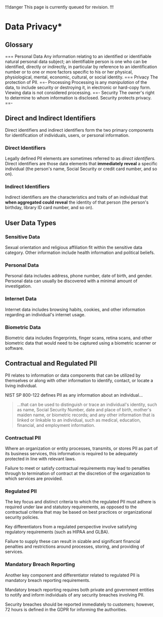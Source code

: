 !!!danger
This page is currently queued for revision.
!!!

# Data Privacy*

## Glossary

=== Personal Data
Any information relating to an identified or identifiable natural personal data subject; an identifiable person is one who can be identified, directly or indirectly, in particular by reference to an identification number or to one or more factors specific to his or her physical, physiological, mental, economic, cultural, or social identity.
=== Privacy
The protection of PII.
==- Processing
Processing is any *manipulation* of the data, to include security or destroying it, in electronic or hard-copy form. Viewing data is not considered processing.
==- Security
The owner's right to determine to whom information is disclosed. Security protects privacy.
==-

## Direct and Indirect Identifiers

Direct identifiers and indirect identifiers form the two primary components for identification of individuals, users, or personal information.

### Direct Identifiers

Legally defined PII elements are sometimes referred to as *direct identifiers.* Direct identifiers are those data elements that **immediately reveal** a specific individual \(the person's name, Social Security or credit card number, and so on\).

### Indirect Identifiers

Indirect identifiers are the characteristics and traits of an individual that **when aggregated could reveal** the identity of that person \(the person's birthday, library ID card number, and so on\).

## User Data Types

### Sensitive Data

Sexual orientation and religious affiliation fit within the sensitive data category. Other information include health information and political beliefs.

### Personal Data

Personal data includes address, phone number, date of birth, and gender. Personal data can usually be discovered with a minimal amount of investigation.

### Internet Data

Internet data includes browsing habits, cookies, and other information regarding an individual's internet usage.

### Biometric Data

Biometric data includes fingerprints, finger scans, retina scans, and other biometric data that would need to be captured using a biometric scanner or software.

## Contractual and Regulated PII

PII relates to information or data components that can be utilized by themselves or along with other information to identify, contact, or locate a living individual.

NIST SP 800-122 defines PII as any information about an individual...

> ...that can be used to distinguish or trace an individual's identity, such as name, Social Security Number, date and place of birth, mother's maiden name, or biometric records; and any other information that is linked or linkable to an individual, such as medical, education, financial, and employment information.

### Contractual PII

Where an organization or entity processes, transmits, or stores PII as part of its business services, this information is required to be adequately protected in line with relevant laws.

Failure to meet or satisfy contractual requirements may lead to penalties through to termination of contract at the discretion of the organization to which services are provided.

### Regulated PII

The key focus and distinct criteria to which the regulated PII must adhere is required under law and statutory requirements, as opposed to the contractual criteria that may be based on best practices or organizational security policies.

Key differentiators from a regulated perspective involve satisfying regulatory requirements \(such as HIPAA and GLBA\).

Failure to supply these can result in sizable and significant financial penalties and restrictions around processes, storing, and providing of services.

### Mandatory Breach Reporting

Another key component and differentiator related to regulated PII is mandatory breach reporting requirements.

Mandatory breach reporting requires both private and government entities to notify and inform individuals of any security breaches involving PII.

Security breaches should be reported immediately to customers; however, 72 hours is defined in the GDPR for informing the authorities.
